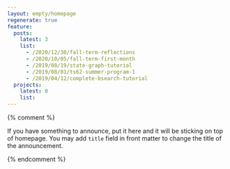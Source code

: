 ```yaml
---
layout: empty/homepage
regenerate: true
feature:
  posts:
    latest: 3
    list:
      - /2020/12/30/fall-term-reflections
      - /2020/10/05/fall-term-first-month
      - /2019/08/19/state-graph-tutorial
      - /2019/08/01/ts62-summer-program-1
      - /2019/04/12/complete-bsearch-tutorial
  projects:
    latest: 0
    list:
---
```


{% comment %}

If you have something to announce, put it here and it will be sticking on top of homepage. You may add `title` field in front matter to change the title of the announcement.


{% endcomment %}

